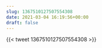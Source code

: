 ```yaml
---
slug: 1367510127507554308
date: 2021-03-04 16:19:56+00:00
draft: false
---
```


{{< tweet 1367510127507554308 >}}
